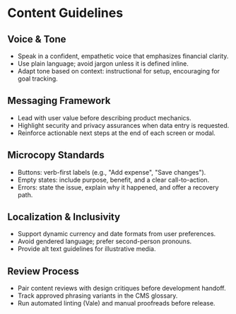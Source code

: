 # Content Guidelines

## Voice & Tone
- Speak in a confident, empathetic voice that emphasizes financial clarity.
- Use plain language; avoid jargon unless it is defined inline.
- Adapt tone based on context: instructional for setup, encouraging for goal tracking.

## Messaging Framework
- Lead with user value before describing product mechanics.
- Highlight security and privacy assurances when data entry is requested.
- Reinforce actionable next steps at the end of each screen or modal.

## Microcopy Standards
- Buttons: verb-first labels (e.g., "Add expense", "Save changes").
- Empty states: include purpose, benefit, and a clear call-to-action.
- Errors: state the issue, explain why it happened, and offer a recovery path.

## Localization & Inclusivity
- Support dynamic currency and date formats from user preferences.
- Avoid gendered language; prefer second-person pronouns.
- Provide alt text guidelines for illustrative media.

## Review Process
- Pair content reviews with design critiques before development handoff.
- Track approved phrasing variants in the CMS glossary.
- Run automated linting (Vale) and manual proofreads before release.
